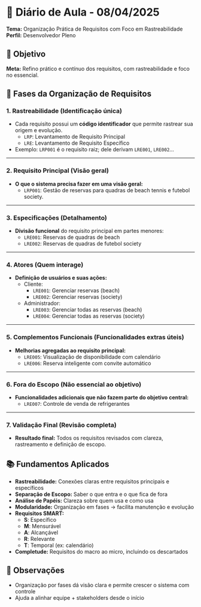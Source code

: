 # 📓 Diário de Aula - 08/04/2025  
**Tema:** Organização Prática de Requisitos com Foco em Rastreabilidade  
**Perfil:** Desenvolvedor Pleno  

## 🎯 Objetivo  
**Meta:** Refino prático e contínuo dos requisitos, com rastreabilidade e foco no essencial.

## 🔄 Fases da Organização de Requisitos

### 1. Rastreabilidade (Identificação única)
- Cada requisito possui um **código identificador** que permite rastrear sua origem e evolução.  
  - `LRP`: Levantamento de Requisito Principal  
  - `LRE`: Levantamento de Requisito Específico  
- Exemplo: `LRP001` é o requisito raiz; dele derivam `LRE001`, `LRE002`...

---

### 2. Requisito Principal (Visão geral)
- **O que o sistema precisa fazer em uma visão geral:**  
  - `LRP001`: Gestão de reservas para quadras de beach tennis e futebol society.

---

### 3. Especificações (Detalhamento)
- **Divisão funcional** do requisito principal em partes menores:  
  - `LRE001`: Reservas de quadras de beach  
  - `LRE002`: Reservas de quadras de futebol society

---

### 4. Atores (Quem interage)
- **Definição de usuários e suas ações:**  
  - Cliente:
    - `LRE001`: Gerenciar reservas (beach)  
    - `LRE002`: Gerenciar reservas (society)
  - Administrador:
    - `LRE003`: Gerenciar todas as reservas (beach)  
    - `LRE004`: Gerenciar todas as reservas (society)

---

### 5. Complementos Funcionais (Funcionalidades extras úteis)
- **Melhorias agregadas ao requisito principal:**  
  - `LRE005`: Visualização de disponibilidade com calendário  
  - `LRE006`: Reserva inteligente com convite automático

---

### 6. Fora do Escopo (Não essencial ao objetivo)
- **Funcionalidades adicionais que não fazem parte do objetivo central:**  
  - `LRE007`: Controle de venda de refrigerantes

---

### 7. Validação Final (Revisão completa)
- **Resultado final:** Todos os requisitos revisados com clareza, rastreamento e definição de escopo.

## 📚 Fundamentos Aplicados

- **Rastreabilidade:** Conexões claras entre requisitos principais e específicos  
- **Separação de Escopo:** Saber o que entra e o que fica de fora  
- **Análise de Papéis:** Clareza sobre quem usa e como usa  
- **Modularidade:** Organização em fases → facilita manutenção e evolução  
- **Requisitos SMART:**
  - **S**: Específico  
  - **M**: Mensurável  
  - **A**: Alcançável  
  - **R**: Relevante  
  - **T**: Temporal (ex: calendário)  
- **Completude:** Requisitos do macro ao micro, incluindo os descartados

## 📝 Observações
- Organização por fases dá visão clara e permite crescer o sistema com controle  
- Ajuda a alinhar equipe + stakeholders desde o início
